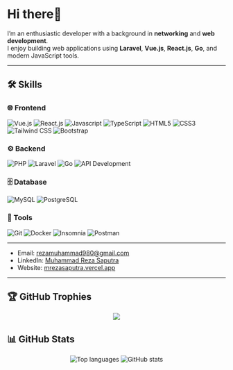 # Hi there👋  


I’m an enthusiastic developer with a background in **networking** and **web development**.  
I enjoy building web applications using **Laravel**, **Vue.js**, **React.js**, **Go**, and modern JavaScript tools.   


---

## 🛠️ Skills  

### 🌐 Frontend
![Vue.js](https://img.shields.io/badge/-Vue.js-42b883?style=for-the-badge&logo=vue.js&logoColor=white)
![React.js](https://img.shields.io/badge/-React.js-007ACC?style=for-the-badge&logo=react&logoColor=white)
![Javascript](https://img.shields.io/badge/JavaScript-323330?style=for-the-badge&logo=javascript&logoColor=F7DF1E)
![TypeScript](https://img.shields.io/badge/-TypeScript-3178C6?style=for-the-badge&logo=typescript&logoColor=white)
![HTML5](https://img.shields.io/badge/-HTML5-E34F26?style=for-the-badge&logo=html5&logoColor=white)
![CSS3](https://img.shields.io/badge/-CSS3-1572B6?style=for-the-badge&logo=css3&logoColor=white)
![Tailwind CSS](https://img.shields.io/badge/-Tailwind_CSS-38B2AC?style=for-the-badge&logo=tailwind-css&logoColor=white)
![Bootstrap](https://img.shields.io/badge/-Bootstrap-7952B3?style=for-the-badge&logo=bootstrap&logoColor=white)

### ⚙️ Backend
![PHP](https://img.shields.io/badge/-PHP-777BB4?style=for-the-badge&logo=php&logoColor=white)
![Laravel](https://img.shields.io/badge/-Laravel-FC3C3C?style=for-the-badge&logo=laravel&logoColor=white)
![Go](https://img.shields.io/badge/-Go-00ADD8?style=for-the-badge&logo=go&logoColor=white)
![API Development](https://img.shields.io/badge/-REST_API-4AB197?style=for-the-badge)

### 🗄️ Database
![MySQL](https://img.shields.io/badge/-MySQL-4479A1?style=for-the-badge&logo=mysql&logoColor=white)
![PostgreSQL](https://img.shields.io/badge/-PostgreSQL-336791?style=for-the-badge&logo=postgresql&logoColor=white)

### 🔧 Tools
![Git](https://img.shields.io/badge/-Git-F05032?style=for-the-badge&logo=git&logoColor=white)
![Docker](https://img.shields.io/badge/-Docker-2496ED?style=for-the-badge&logo=docker&logoColor=white)
![Insomnia](https://img.shields.io/badge/-Insomnia-5849BE?style=for-the-badge&logo=insomnia&logoColor=white)
![Postman](https://img.shields.io/badge/-Postman-FF6C37?style=for-the-badge&logo=postman&logoColor=white)

---

- Email: [rezamuhammad980@gmail.com](mailto:rezamuhammad980@gmail.com)  
- LinkedIn: [Muhammad Reza Saputra](https://www.linkedin.com/in/muhammad-reza-saputra-b6a81726b/)  
- Website: [mrezasaputra.vercel.app](https://mrezasaputra.vercel.app/)  

---

## 🏆 GitHub Trophies
<p align="center">
  <img src="https://github-profile-trophy.vercel.app/?username=rizheez&theme=onedark&no-frame=true&row=1&column=7" />
</p>

## 📊 GitHub Stats
<p align="center">
  <img src="https://github-readme-stats-kohl-seven-66.vercel.app/api/top-langs/?username=rizheez&layout=compact&theme=tokyonight&include_all_commits=true" alt="Top languages" />
  <img src="https://github-readme-stats-kohl-seven-66.vercel.app/api?username=rizheez&show_icons=true&theme=tokyonight&include_all_commits=true" alt="GitHub stats" />
</p>
